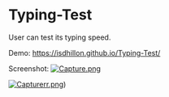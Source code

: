 # Typing-Test
User can test its typing speed.

Demo: https://isdhillon.github.io/Typing-Test/

Screenshot:
[![Capture.png](https://i.postimg.cc/0Q5HnZZC/Capture.png)](https://postimg.cc/bGMTNx7G)

[![Capturerr.png](https://i.postimg.cc/rmLt2Y7S/Capturerr.png)](https://postimg.cc/SXDKWVSs))
